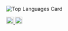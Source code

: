 ![Top Languages Card](https://github-readme-stats.vercel.app/api/top-langs/?username=skanno)

<!--
**skanno/skanno** is a ✨ _special_ ✨ repository because its `README.md` (this file) appears on your GitHub profile.

Here are some ideas to get you started:

- 🔭 I’m currently working on ...
- 🌱 I’m currently learning ...
- 👯 I’m looking to collaborate on ...
- 🤔 I’m looking for help with ...
- 💬 Ask me about ...
- 📫 How to reach me: ...
- 😄 Pronouns: ...
- ⚡ Fun fact: ...
-->
<p align="left">
  <a href="http://twitter.com/skannonet">
    <img height="20" src="https://img.shields.io/twitter/follow/skannonet?label=Twitter&logo=twitter&style=flat" />
  </a>
  <a href="https://github.com/skanno">
    <img height="20" src="https://img.shields.io/github/followers/skanno?label=follow&logo=github&style=flat" />
  </a>
</p>

